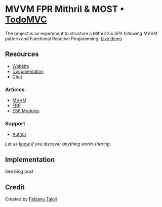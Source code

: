 # MVVM FPR Mithril & MOST • [TodoMVC](http://todomvc.com)

The project is an experiment to structure a Mithril 2.x SPA following MVVM pattern and Functional Reactive Programming. [Live demo](https://eloquent-wiles-a36b02.netlify.com/)

## Resources

- [Website](https://mithril.js.org/)
- [Documentation](https://mithril.js.org/api.html)
- [Chat](https://gitter.im/mithriljs/mithril.js)

### Articles

- [MVVM](https://en.wikipedia.org/wiki/Model%E2%80%93view%E2%80%93viewmodel)
- [FRP](https://en.wikipedia.org/wiki/Functional_reactive_programming)
- [ES6 Modules](https://developer.mozilla.org/en-US/docs/Web/JavaScript/Reference/Statements/import)

### Support

- [Author](https://github.com/FbN)

*Let us [know](https://github.com/tastejs/todomvc/issues) if you discover anything worth sharing.*


## Implementation

See blog post

## Credit

Created by [Fabiano Taioli](https://github.com/FbN)
